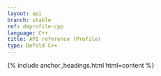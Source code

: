 ```yaml
---
layout: api
branch: stable
ref: dmprofile-cpp
language: C++
title: API reference (Profile)
type: Defold C++
---
```

{% include anchor_headings.html html=content %}